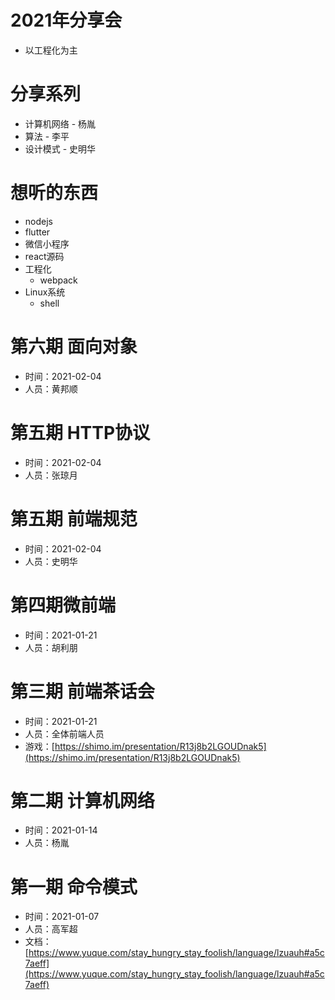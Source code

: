 <!--
 * @Author: 明华
 * @Date: 2021-02-02 15:52:16
 * @LastEditors: 明华
 * @LastEditTime: 2021-02-05 06:01:43
 * @Description: 
 * @FilePath: /frontend-training/share/2021/2021.md
-->

# 2021年分享会

* 以工程化为主

# 分享系列

* 计算机网络 - 杨胤
* 算法 - 李平
* 设计模式 - 史明华

# 想听的东西

* nodejs
* flutter
* 微信小程序
* react源码
* 工程化
    * webpack
* Linux系统
    * shell
# 第六期 面向对象

* 时间：2021-02-04
* 人员：黄邦顺
# 第五期 HTTP协议

* 时间：2021-02-04
* 人员：张琼月
# 第五期 前端规范

* 时间：2021-02-04
* 人员：史明华
# 第四期微前端

* 时间：2021-01-21
* 人员：胡利朋
# 第三期 前端茶话会

* 时间：2021-01-21
* 人员：全体前端人员
* 游戏：[https://shimo.im/presentation/R13j8b2LGOUDnak5](https://shimo.im/presentation/R13j8b2LGOUDnak5)
# 第二期 计算机网络

* 时间：2021-01-14
* 人员：杨胤
# 第一期 命令模式

* 时间：2021-01-07
* 人员：高军超
* 文档：[https://www.yuque.com/stay_hungry_stay_foolish/language/lzuauh#a5c7aeff](https://www.yuque.com/stay_hungry_stay_foolish/language/lzuauh#a5c7aeff)
